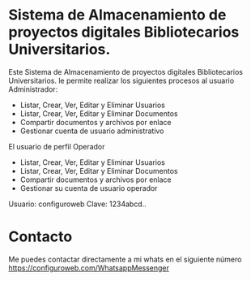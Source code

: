 # Sistema de Almacenamiento de proyectos digitales Bibliotecarios Universitarios.

<!-- wp:paragraph -->
<p>Este Sistema de Almacenamiento de proyectos digitales Bibliotecarios Universitarios. le permite realizar los siguientes procesos al usuario Administrador:</p>
<!-- /wp:paragraph -->

<!-- wp:list {"type":"rich"} -->
<ul type="rich"><li>Listar, Crear, Ver, Editar y Eliminar Usuarios</li><li>Listar, Crear, Ver, Editar y Eliminar Documentos</li><li>Compartir documentos y archivos por enlace</li><li>Gestionar cuenta de usuario administrativo</li></ul>
<!-- /wp:list -->

<!-- wp:paragraph -->
<p>El usuario de perfil Operador</p>
<!-- /wp:paragraph -->

<!-- wp:list {"type":"rich"} -->
<ul type="rich"><li> Listar, Crear, Ver, Editar y Eliminar Usuarios</li><li>Listar, Crear, Ver, Editar y Eliminar Documentos</li><li>Compartir documentos y archivos por enlace</li><li>Gestionar su cuenta de usuario operador</li></ul>
<!-- /wp:list -->

Usuario: configuroweb
Clave: 1234abcd..

# Contacto

Me puedes contactar directamente a mi whats en el siguiente número
https://configuroweb.com/WhatsappMessenger
